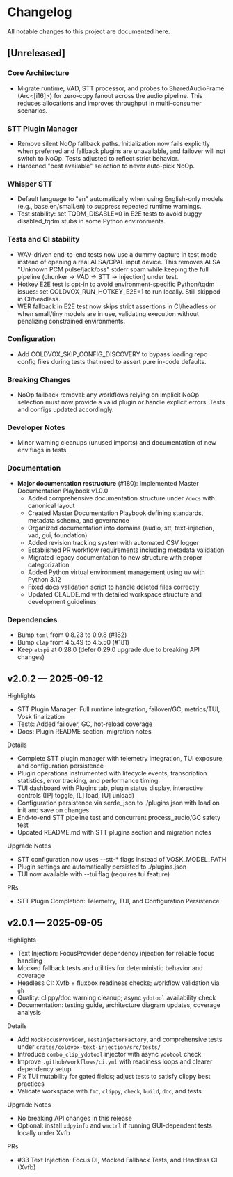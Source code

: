 # Changelog

All notable changes to this project are documented here.

## [Unreleased]

### Core Architecture
- Migrate runtime, VAD, STT processor, and probes to SharedAudioFrame (Arc<[i16]>) for zero-copy fanout across the audio pipeline. This reduces allocations and improves throughput in multi-consumer scenarios.

### STT Plugin Manager
- Remove silent NoOp fallback paths. Initialization now fails explicitly when preferred and fallback plugins are unavailable, and failover will not switch to NoOp. Tests adjusted to reflect strict behavior.
- Hardened "best available" selection to never auto-pick NoOp.

### Whisper STT
- Default language to "en" automatically when using English-only models (e.g., base.en/small.en) to suppress repeated runtime warnings.
- Test stability: set TQDM_DISABLE=0 in E2E tests to avoid buggy disabled_tqdm stubs in some Python environments.

### Tests and CI stability
- WAV-driven end-to-end tests now use a dummy capture in test mode instead of opening a real ALSA/CPAL input device. This removes ALSA "Unknown PCM pulse/jack/oss" stderr spam while keeping the full pipeline (chunker → VAD → STT → injection) under test.
- Hotkey E2E test is opt-in to avoid environment-specific Python/tqdm issues: set COLDVOX_RUN_HOTKEY_E2E=1 to run locally. Still skipped in CI/headless.
- WER fallback in E2E test now skips strict assertions in CI/headless or when small/tiny models are in use, validating execution without penalizing constrained environments.

### Configuration
- Add COLDVOX_SKIP_CONFIG_DISCOVERY to bypass loading repo config files during tests that need to assert pure in-code defaults.

### Breaking Changes
- NoOp fallback removal: any workflows relying on implicit NoOp selection must now provide a valid plugin or handle explicit errors. Tests and configs updated accordingly.

### Developer Notes
- Minor warning cleanups (unused imports) and documentation of new env flags in tests.

### Documentation
- **Major documentation restructure** (#180): Implemented Master Documentation Playbook v1.0.0
  - Added comprehensive documentation structure under `/docs` with canonical layout
  - Created Master Documentation Playbook defining standards, metadata schema, and governance
  - Organized documentation into domains (audio, stt, text-injection, vad, gui, foundation)
  - Added revision tracking system with automated CSV logger
  - Established PR workflow requirements including metadata validation
  - Migrated legacy documentation to new structure with proper categorization
  - Added Python virtual environment management using uv with Python 3.12
  - Fixed docs validation script to handle deleted files correctly
  - Updated CLAUDE.md with detailed workspace structure and development guidelines

### Dependencies
- Bump `toml` from 0.8.23 to 0.9.8 (#182)
- Bump `clap` from 4.5.49 to 4.5.50 (#181)
- Keep `atspi` at 0.28.0 (defer 0.29.0 upgrade due to breaking API changes)

## v2.0.2 — 2025-09-12

Highlights
- STT Plugin Manager: Full runtime integration, failover/GC, metrics/TUI, Vosk finalization
- Tests: Added failover, GC, hot-reload coverage
- Docs: Plugin README section, migration notes

Details
- Complete STT plugin manager with telemetry integration, TUI exposure, and configuration persistence
- Plugin operations instrumented with lifecycle events, transcription statistics, error tracking, and performance timing
- TUI dashboard with Plugins tab, plugin status display, interactive controls ([P] toggle, [L] load, [U] unload)
- Configuration persistence via serde_json to ./plugins.json with load on init and save on changes
- End-to-end STT pipeline test and concurrent process_audio/GC safety test
- Updated README.md with STT plugins section and migration notes

Upgrade Notes
- STT configuration now uses --stt-* flags instead of VOSK_MODEL_PATH
- Plugin settings are automatically persisted to ./plugins.json
- TUI now available with --tui flag (requires tui feature)

PRs
- STT Plugin Completion: Telemetry, TUI, and Configuration Persistence

## v2.0.1 — 2025-09-05

Highlights
- Text Injection: FocusProvider dependency injection for reliable focus handling
- Mocked fallback tests and utilities for deterministic behavior and coverage
- Headless CI: Xvfb + fluxbox readiness checks; workflow validation via `gh`
- Quality: clippy/doc warning cleanup; async `ydotool` availability check
- Documentation: testing guide, architecture diagram updates, coverage analysis

Details
- Add `MockFocusProvider`, `TestInjectorFactory`, and comprehensive tests under `crates/coldvox-text-injection/src/tests/`
- Introduce `combo_clip_ydotool` injector with async `ydotool` check
- Improve `.github/workflows/ci.yml` with readiness loops and clearer dependency setup
- Fix TUI mutability for gated fields; adjust tests to satisfy clippy best practices
- Validate workspace with `fmt`, `clippy`, `check`, `build`, `doc`, and tests

Upgrade Notes
- No breaking API changes in this release
- Optional: install `xdpyinfo` and `wmctrl` if running GUI-dependent tests locally under Xvfb

PRs
- #33 Text Injection: Focus DI, Mocked Fallback Tests, and Headless CI (Xvfb)
